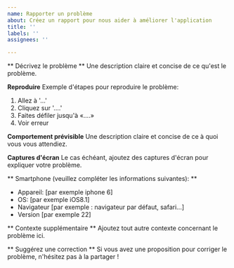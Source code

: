 ```yaml
---
name: Rapporter un problème
about: Créez un rapport pour nous aider à améliorer l'application
title: ''
labels: ''
assignees: ''

---
```


** Décrivez le problème **
Une description claire et concise de ce qu'est le problème.

**Reproduire**
Exemple d'étapes pour reproduire le problème:
1. Allez à '...'
2. Cliquez sur '....'
3. Faites défiler jusqu'à «....»
4. Voir erreur

**Comportement prévisible**
Une description claire et concise de ce à quoi vous vous attendiez.

**Captures d'écran**
Le cas échéant, ajoutez des captures d'écran pour expliquer votre problème.

** Smartphone (veuillez compléter les informations suivantes): **
  - Appareil: [par exemple iphone 6]
  - OS: [par exemple iOS8.1]
  - Navigateur [par exemple : navigateur par défaut, safari...]
  - Version [par exemple 22]

** Contexte supplémentaire **
Ajoutez tout autre contexte concernant le problème ici.

** Suggérez une correction **
Si vous avez une proposition pour corriger le problème, n'hésitez pas à la partager !

